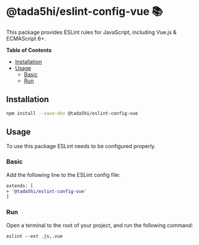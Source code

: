 # @tada5hi/eslint-config-vue 📚
This package provides ESLint rules for JavaScript, including Vue.js & ECMAScript 6+.

**Table of Contents**

- [Installation](#installation)
- [Usage](#usage)
    - [Basic](#basic)
    - [Run](#run)

## Installation

```bash
npm install --save-dev @tada5hi/eslint-config-vue
```

## Usage

To use this package ESLint needs to be configured properly.

### Basic

Add the following line to the ESLint config file:

```diff
extends: [
+ '@tada5hi/eslint-config-vue'
]
```

### Run

Open a terminal to the root of your project, and run the following command:

```shell
eslint --ext .js,.vue
```
